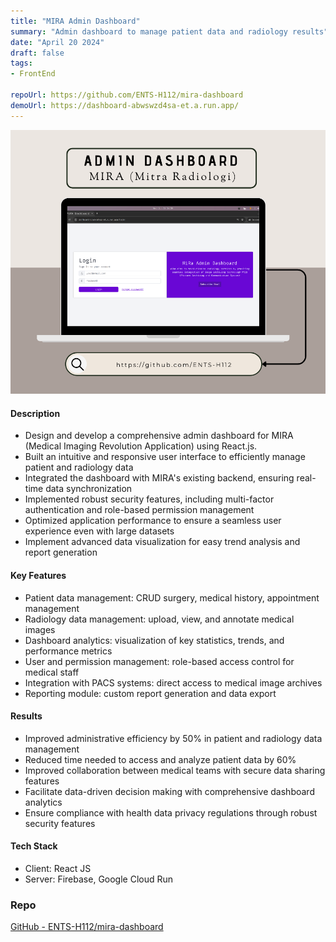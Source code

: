 ```yaml
---
title: "MIRA Admin Dashboard"
summary: "Admin dashboard to manage patient data and radiology results"
date: "April 20 2024"
draft: false
tags:
- FrontEnd

repoUrl: https://github.com/ENTS-H112/mira-dashboard
demoUrl: https://dashboard-abwswzd4sa-et.a.run.app/
---
```

![Admin Mira](../../../../public/adminmiramockup.png)

#### Description

- Design and develop a comprehensive admin dashboard for MIRA (Medical Imaging Revolution Application) using React.js.
- Built an intuitive and responsive user interface to efficiently manage patient and radiology data
- Integrated the dashboard with MIRA's existing backend, ensuring real-time data synchronization
- Implemented robust security features, including multi-factor authentication and role-based permission management
- Optimized application performance to ensure a seamless user experience even with large datasets
- Implement advanced data visualization for easy trend analysis and report generation

#### Key Features

- Patient data management: CRUD surgery, medical history, appointment management
- Radiology data management: upload, view, and annotate medical images
- Dashboard analytics: visualization of key statistics, trends, and performance metrics
- User and permission management: role-based access control for medical staff
- Integration with PACS systems: direct access to medical image archives
- Reporting module: custom report generation and data export

#### Results

- Improved administrative efficiency by 50% in patient and radiology data management
- Reduced time needed to access and analyze patient data by 60%
- Improved collaboration between medical teams with secure data sharing features
- Facilitate data-driven decision making with comprehensive dashboard analytics
- Ensure compliance with health data privacy regulations through robust security features

#### Tech Stack

- Client: React JS
- Server: Firebase, Google Cloud Run

### Repo

[GitHub - ENTS-H112/mira-dashboard](https://github.com/ENTS-H112/mira-dashboard)